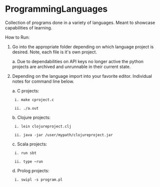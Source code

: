 # ProgrammingLanguages
Collection of programs done in a variety of languages. Meant to showcase capabilities of learning. 

How to Run:
1. Go into the appropriate folder depending on which language project is desired. Note, each file is it's own project. 

    a. Due to dependabilities on API keys no longer active the python projects are archived and unrunnable in their current state. 
    
2. Depending on the language import into your favorite editor. Individual notes for command line below.

    a. C projects:
    
        i. make cproject.c
        
        ii. ./a.out
        
    b. Clojure projects:
    
        i. lein clojureproject.clj
        
        ii. java -jar /user/mypath/clojureproject.jar
        
    c. Scala projects:
    
        i. run sbt
        
        ii. type ~run 
        
    d. Prolog projects:
    
        i. swipl -s program.pl
        


